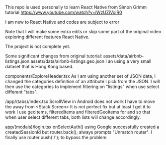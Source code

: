 This repo is used personally to learn React Native from Simon Grimm tutorial https://www.youtube.com/watch?v=iWzUZiVoiR0 

I am new to React Native and codes are subject to error 

Note that I will make some extra edits or skip some part of the original video exploring different features React Native. 

The project is not complete yet.

Some significant changes from original tutorial:
assets/data/airbnb-listings.json
assets/data/airbnb-listings.geo.json
I an using a very small dataset that is Hong Kong based. 

components/ExploreHeader.tsx
As I am using another set of JSON data, I changed the categories definition of an attribute I pick from the JSON. 
I will then use the categories to implement filtering on "listings" when use select different "tabs". 

/app/(tabs)/index.tsx
ScrollView in Android does not work I have to move the <ExploreHeader /> away from <Stack.Screen>
It is not perfect fix but at least I get it to work
I use geoItems, filteredItems and filteredGeoItems for <ListingsMap> and <Listings> so that when user 
select different tabs, both lists will change accordingly. 

app/(modals)/login.tsx
onSelectAuth() using Google successfully created a createdSessionId but router.back(); always prompts "Unmatch router".
I finally use router.push('/'); to bypass the problem








